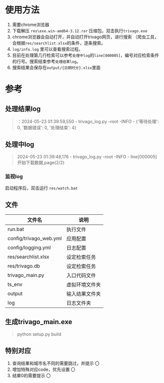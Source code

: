 # 使用方法
1. 需要chrome浏览器
2. 下载解压 `res\exe.win-amd64-3.12.rar` 压缩包，双击执行`trivago.exe`
3. chrome浏览器会自动打开，并自动打开trivago网页，进行搜索
   （爬虫工具，会根据`res/searchlist.xlsx`的条件，逐条搜索。
4. `log/info.log` 里可以查看搜索过程。
5. 目前在处理第几行检索可以参考`处理中log`的`line[000005]`，编号对应检索条件的行号。搜索结束参考`处理结果log`。
6. 搜索结果会保存在`output/{日期时分}.xlsx`里面

# 参考
## 处理结果log
> ：2024-05-23 01:39:59,550 - trivago_log.py -root -INFO - {'等待处理': 0, '数据错误': 0, '处理结束': 4}
## 处理中log
> 2024-05-23 01:39:48,176 - trivago_log.py -root -INFO - line[000005] 开始下载数据,page(2/2)
### 监视log
启动程序后，双击运行 `res/watch.bat`

## 文件
|  文件名   | 说明     |
|  ----  | ----  |
| run.bat   | 执行文件   |
| config/trivago_web.yml | 应用配置 |
| config/logging.yml | 日志配置 |
| res/searchlist.xlsx | 设定检索任务 |
| res/trivago.db | 设定检索任务 |
| trivago_main.py | 入口代码文件 |
| ts_env | 虚拟环境文件夹 |
| output | 输入结果文件夹 |
| log | 日志文件夹 |

## 生成trivago_main.exe
> python setup.py build

## 特别对应
1. 查询结果和城市名不同的需要跳过，并提示 〇
2. 增加特殊对应code，优先设置 〇
3. 结果0的需要提示 〇